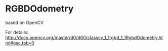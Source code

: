 # RGBDOdometry

based on OpenCV

For details:
http://docs.opencv.org/master/d0/d60/classcv_1_1rgbd_1_1RgbdOdometry.html#gsc.tab=0
